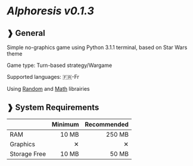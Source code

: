 # **_Alphoresis v0.1.3_**
   

## ❱ **General**

Simple no-graphics game using Python 3.1.1 terminal, based on Star Wars theme

Game type: Turn-based strategy/Wargame

Supported languages: 🇫🇷-Fr

Using [Random](https://docs.python.org/3/library/random.html) and [Math](https://docs.python.org/3/library/math.html) librairies


## ❱ **System Requirements**

|| Minimum | Recommended |
|---|----:|----:|
|RAM | 10 MB | 250 MB |
|Graphics | ✕ | ✕ |
|Storage Free | 10 MB | 50 MB |
